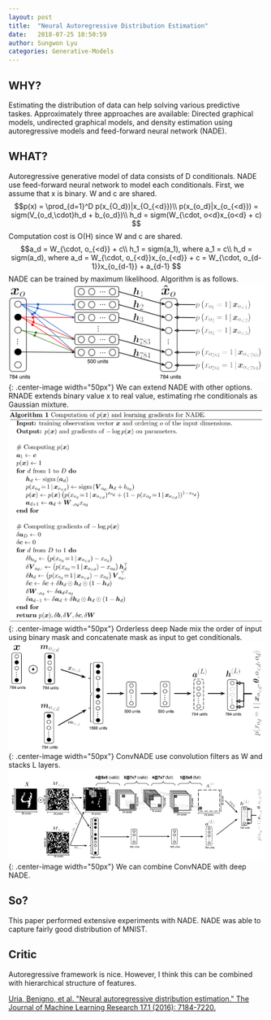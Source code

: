 ```yaml
---
layout: post
title:  "Neural Autoregressive Distribution Estimation"
date:   2018-07-25 10:50:59
author: Sungwon Lyu
categories: Generative-Models
---
```


## WHY? 
Estimating the distribution of data can help solving various predictive taskes. Approximately three approaches are available: Directed graphical models, undirected graphical models, and density estimation using autoregressive models and feed-forward neural network (NADE).

## WHAT?
Autoregressive generative model of data consists of D conditionals. NADE use feed-forward neural network to model each conditionals. First, we assume that x is binary. W and c are shared. 
$$p(x) = \prod_{d=1}^D p(x_{O_d})|x_{O_{<d}})\\
p(x_{o_d}|x_{o_{<d}}) = sigm(V_{o_d,\cdot}h_d + b_{o_d})\\
h_d = sigm(W_{\cdot, o<d}x_{o<d} + c)
$$
Computation cost is O(H) since W and c are shared. 
$$a_d = W_{\cdot, o_{<d}} + c\\
h_1 = sigm(a_1), where a_1 = c\\
h_d = sigm(a_d), where a_d = W_{\cdot, o_{<d}}x_{o_{<d}} + c = W_{\cdot, o_{d-1}}x_{o_{d-1}} + a_{d-1}
$$
NADE can be trained by maximum likelihood. Algorithm is as follows.
![image](/assets/images/nade1.png){: .center-image width="50px"}
We can extend NADE with other options. RNADE extends binary value x to real value, estimating rhe conditionals as Gaussian mixture. 
![image](/assets/images/nade2.png){: .center-image width="50px"}
Orderless deep Nade mix the order of input using binary mask and concatenate mask as input to get conditionals. 
![image](/assets/images/nade3.png){: .center-image width="50px"}
ConvNADE use convolution filters as W and stacks L layers. 
![image](/assets/images/nade4.png){: .center-image width="50px"}
We can combine ConvNADE with deep NADE.

## So?
This paper performed extensive experiments with NADE. NADE was able to capture fairly good distribution of MNIST. 

## Critic
Autoregressive framework is nice. However, I think this can be combined with hierarchical structure of features. 

[Uria, Benigno, et al. "Neural autoregressive distribution estimation." The Journal of Machine Learning Research 17.1 (2016): 7184-7220.](http://www.jmlr.org/papers/volume17/16-272/16-272.pdf)